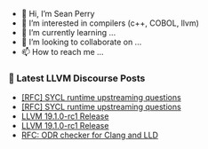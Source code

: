 - 👋 Hi, I’m Sean Perry
- 👀 I’m interested in compilers (c++, COBOL, llvm)
- 🌱 I’m currently learning ...
- 💞️ I’m looking to collaborate on ...
- 📫 How to reach me ...

<!---
s66perry/s66perry is a ✨ special ✨ repository because its `README.md` (this file) appears on your GitHub profile.
You can click the Preview link to take a look at your changes.
--->
### 📕 Latest LLVM Discourse Posts

<!-- DISCOURSE-LLVM:START -->
- [[RFC] SYCL runtime upstreaming questions](https://discourse.llvm.org/t/rfc-sycl-runtime-upstreaming-questions/80323#post_6)
- [[RFC] SYCL runtime upstreaming questions](https://discourse.llvm.org/t/rfc-sycl-runtime-upstreaming-questions/80323#post_5)
- [LLVM 19.1.0-rc1 Release](https://discourse.llvm.org/t/llvm-19-1-0-rc1-release/80372#post_3)
- [LLVM 19.1.0-rc1 Release](https://discourse.llvm.org/t/llvm-19-1-0-rc1-release/80372#post_2)
- [RFC: ODR checker for Clang and LLD](https://discourse.llvm.org/t/rfc-odr-checker-for-clang-and-lld/45148?page=2#post_39)
<!-- DISCOURSE-LLVM:END -->
